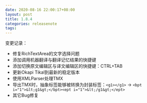 ```yaml
---
date: 2020-08-16 22:00:17+08:00
layout: post
title: 1.8.4
categories: releasenote
tags: 
---
```


变更记录：

* 修复RichTextArea的文字选择问题
* 添加调用机器翻译与翻译记忆结果的快捷键
* 添加切换原文编辑区与译文编辑区的快捷键：CTRL+TAB
* 更新Okapi Tikal到最新的稳定版本
* 使用XMLParser处理TMX
* 导出TMX时，抽象标签能够被转换为封装标签：`<g1></g1>` -> `<bpt i="1">&lt;g1&gt;</bpt><ept i="1">&lt;/g1&gt;</ept>`
* 其它Bug修复